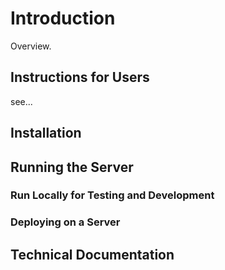 # Introduction

Overview.

## Instructions for Users

see...

## Installation

## Running the Server

### Run Locally for Testing and Development

### Deploying on a Server

## Technical Documentation

